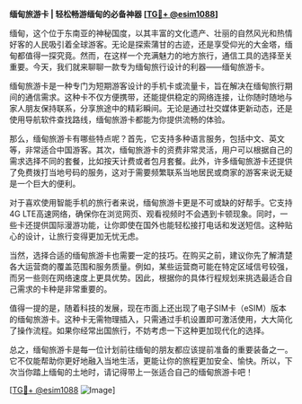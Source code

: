 **缅甸旅游卡 | 轻松畅游缅甸的必备神器 [[TG💪+ @esim1088](https://t.me/s/esim1088)]**

缅甸，这个位于东南亚的神秘国度，以其丰富的文化遗产、壮丽的自然风光和热情好客的人民吸引着全球游客。无论是探索蒲甘的古迹，还是享受仰光的大金塔，缅甸都值得一探究竟。然而，在这样一个充满魅力的地方旅行，通信工具的选择至关重要。今天，我们就来聊聊一款专为缅甸旅行设计的利器——缅甸旅游卡。

缅甸旅游卡是一种专门为短期游客设计的手机卡或流量卡，旨在解决在缅甸旅行期间的通信需求。这种卡不仅方便携带，还能提供稳定的网络连接，让你随时随地与家人朋友保持联系，分享旅途中的精彩瞬间。无论是通过社交媒体更新动态，还是使用导航软件查找路线，缅甸旅游卡都能为你提供流畅的体验。

那么，缅甸旅游卡有哪些特点呢？首先，它支持多种语言服务，包括中文、英文等，非常适合中国游客。其次，缅甸旅游卡的资费非常灵活，用户可以根据自己的需求选择不同的套餐，比如按天计费或者包月套餐。此外，许多缅甸旅游卡还提供了免费拨打当地号码的服务，这对于需要频繁联系当地居民或商家的游客来说无疑是一个巨大的便利。

对于喜欢使用智能手机的旅行者来说，缅甸旅游卡更是不可或缺的好帮手。它支持4G LTE高速网络，确保你在浏览网页、观看视频时不会遇到卡顿现象。同时，一些卡还提供国际漫游功能，让你即使在国外也能轻松接打电话和发送短信。这种贴心的设计，让旅行变得更加无忧无虑。

当然，选择合适的缅甸旅游卡也需要一定的技巧。在购买之前，建议你先了解清楚各大运营商的覆盖范围和服务质量。例如，某些运营商可能在特定区域信号较强，而另一些则在网络速度上更具优势。因此，根据你的具体行程规划来挑选最适合自己需求的卡种是非常重要的。

值得一提的是，随着科技的发展，现在市面上还出现了电子SIM卡（eSIM）版本的缅甸旅游卡。这种卡无需物理插入，只需通过手机设置即可激活使用，大大简化了操作流程。如果你经常出国旅行，不妨考虑一下这种更加现代化的选择。

总之，缅甸旅游卡是每一位计划前往缅甸的朋友都应该提前准备的重要装备之一。它不仅能帮助你更好地融入当地生活，更能让你的旅程更加安全、愉快。所以，下次当你踏上缅甸的土地时，请记得带上一张适合自己的缅甸旅游卡吧！

[[TG💪+ @esim1088](https://t.me/s/esim1088) ![Image](https://i.postimg.cc/4NQfJmqS/Snipaste-2025-05-13-00-14-12.png)]